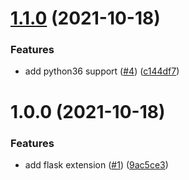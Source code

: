 # [1.1.0](https://github.com/lemiliomoreno/flask-extend-headers/compare/v1.0.0...v1.1.0) (2021-10-18)


### Features

* add python36 support ([#4](https://github.com/lemiliomoreno/flask-extend-headers/issues/4)) ([c144df7](https://github.com/lemiliomoreno/flask-extend-headers/commit/c144df769acc68131b3e45d7272a7319c23c9c9c))

# 1.0.0 (2021-10-18)


### Features

* add flask extension ([#1](https://github.com/lemiliomoreno/flask-extend-headers/issues/1)) ([9ac5ce3](https://github.com/lemiliomoreno/flask-extend-headers/commit/9ac5ce36d8cf4f10f973f6ac4b31827244870215))

